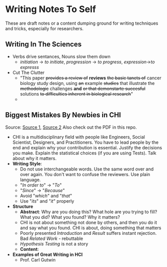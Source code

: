 
# Writing Notes To Self

These are draft notes or a content dumping ground for writing techniques and tricks, especially for researchers. 

## Writing In The Sciences

- Verbs drive sentances, Nouns slow them down
	-  *initiation* -> *to initiate*,  *progression* -> *to progress*,  *expression*->*to expresss*
-  Cut The Clutter
	- "This paper ~~provides a review of~~ **reviews** ~~the basic tanets of~~ cancer biology study design, using ~~an~~ example ~~studies~~ that illustrate the ~~methodologic~~ challenges **and** ~~or that demonstarte succesful~~ solutions ~~to difficulties inherent in biological research~~" 
	- 


## Biggest Mistakes By Newbies in CHI
Source: [Source 1](http://writing.chicourse.com/courses/), [Source 2](https://www.youtube.com/watch?v=kpWMncsMBoQ)
Also check out the PDF in this repo.

- CHI is a multidisciplinary field with people like Engineers, Social Scientist, Designers, and Practitioners. You have to lead people by the end and explain why your contribution is essential. Justify the decisions you make. Explain the statistical choices (if you are using Tests). Talk about why it matters.
- **Writing Style**: 
	- Do not use interchangeable words. Use the same word over and over again. You don't want to confuse the reviewers.  Use plain language. 
	- "*In order to*" -> "*To*"
	- "*Since*" -> "*Because*"
	- Avoid "*which*" and "*that*"
	- Use "*its*" and "*it*" properly
- **Structure**
	- **Abstract**:  Why are you doing this? What hole are you trying to fill? What you did? What you found?  Why it matters?
	- CHI is not about something not done by others, and then you do it and say what you found. CHI is about, doing something that matters
	- Poorly presented *Introduction* and *Result* suffers instant rejection.  Bad *Related Work* - rebuttable
	- *Hypothesis Testing* is not a story
	- **Content**: 
- **Examples of Great Writing in HCI**
	- Prof. Carl Gutwin
